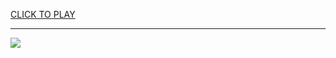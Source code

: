 
<a href="https://premium76.site?title=detroit_red_wings_games&ref=13M">CLICK TO PLAY</a></h3>
<hr>

<a href="https://premium76.site?title=detroit_red_wings_games&ref=13M"><img src="https://clearcache.store/games.png"></a>


